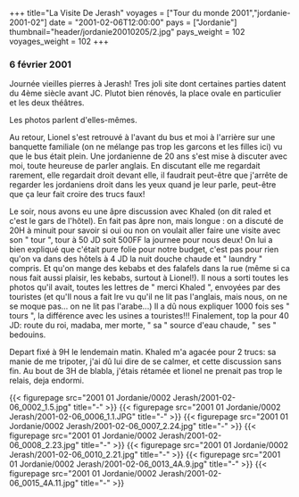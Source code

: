 +++
title="La Visite De Jerash"
voyages = ["Tour du monde 2001","jordanie-2001-02"]
date = "2001-02-06T12:00:00"
pays = ["Jordanie"]
thumbnail="header/jordanie20010205/2.jpg"
pays_weight = 102
voyages_weight = 102
+++
### 6 février 2001

Journée vieilles pierres à Jerash! Tres joli site dont certaines
parties datent du 4ème siècle avant JC. Plutot bien rénovés,
la place ovale en particulier et les deux théâtres. 

Les photos parlent d'elles-mêmes. 

Au retour, Lionel s'est retrouvé à l'avant du bus et moi
à l'arrière sur une banquette familiale (on ne mélange pas
trop les garcons et les filles ici) vu que le bus était plein.
Une jordanienne de 20 ans s'est mise à discuter avec moi,
toute heureuse de parler anglais. En discutant elle me regardait
rarement, elle regardait droit devant elle, il faudrait peut-être
que j'arrête de regarder les jordaniens droit dans les yeux
quand je leur parle, peut-être que ça leur fait croire des
trucs faux! 

Le soir, nous avons eu une âpre discussion avec Khaled (on
dit raled et c'est le gars de l'hôtel). En fait pas âpre non,
mais longue : on a discuté de 20H à minuit pour savoir si
oui ou non on voulait aller faire une visite avec son " tour
", tour à 50 JD soit 500FF la journee pour nous deux! On lui
a bien expliqué que c'était pure folie pour notre budget,
c'est pas pour rien qu'on va dans des hôtels à 4 JD la nuit
douche chaude et " laundry " compris. Et qu'on mange des kebabs
et des falafels dans la rue (même si ca nous fait aussi plaisir,
les kebabs, surtout à Lionel!). Il nous a sorti toutes les
photos qu'il avait, toutes les lettres de " merci Khaled ",
envoyées par des touristes (et qu'Il nous a fait lre vu qu'il
ne lit pas l'anglais, mais nous, on ne se moque pas... on ne
lit pas l'arabe...) Il a dû nous expliquer 1000 fois ses " tours
", la différence avec les usines a touristes!!! Finalement,
top la pour 40 JD: route du roi, madaba, mer morte, " sa "
source d'eau chaude, " ses " bedouins. 

Depart fixé à 9H le lendemain matin. Khaled m'a agacée pour
2 trucs: sa manie de me tripoter, j'ai dû lui dire de se calmer,
et cette discussion sans fin. Au bout de 3H de blabla, j'étais
rétamée et lionel ne prenait pas trop le relais, deja endormi.



<div id="TOTO">{{< figurepage src="2001 01 Jordanie/0002 Jerash/2001-02-06_0002_1.5.jpg" title="-"  >}}
{{< figurepage src="2001 01 Jordanie/0002 Jerash/2001-02-06_0006_1.1.JPG" title="-"  >}}
{{< figurepage src="2001 01 Jordanie/0002 Jerash/2001-02-06_0007_2.24.jpg" title="-"  >}}
{{< figurepage src="2001 01 Jordanie/0002 Jerash/2001-02-06_0008_2.23.jpg" title="-"  >}}
{{< figurepage src="2001 01 Jordanie/0002 Jerash/2001-02-06_0010_2.21.jpg" title="-"  >}}
{{< figurepage src="2001 01 Jordanie/0002 Jerash/2001-02-06_0013_4A.9.jpg" title="-"  >}}
{{< figurepage src="2001 01 Jordanie/0002 Jerash/2001-02-06_0015_4A.11.jpg" title="-"  >}}
</DIV>


